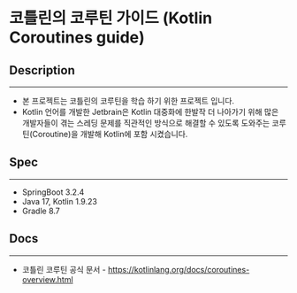# 코틀린의 코루틴 가이드 (Kotlin Coroutines guide)

## Description
***
- 본 프로젝트는 코틀린의 코루틴을 학습 하기 위한 프로젝트 입니다.
- Kotlin 언어를 개발한 Jetbrain은 Kotlin 대중화에 한발작 더 나아가기 위해 많은 개발자들이 겪는 스레딩 문제를 직관적인 방식으로 해결할 수 있도록 도와주는 코루틴(Coroutine)을 개발해 Kotlin에 포함 시켰습니다.

## Spec
***
* SpringBoot 3.2.4
* Java 17, Kotlin 1.9.23
* Gradle 8.7

## Docs
***
* 코틀린 코루틴 공식 문서 - https://kotlinlang.org/docs/coroutines-overview.html